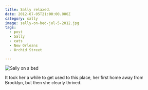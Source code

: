 ```yaml
---
title: Sally relaxed.
date: 2012-07-05T21:00:00.000Z
category: sally
image: sally-on-bed-jul-5-2012.jpg
tags:
  - post
  - Sally
  - cats
  - New Orleans
  - Orchid Street

---
```


![Sally on a bed](/static/img/sally/sally-on-bed-jul-5-2012.jpg "Sally on a bed")

It took her a while to get used to this place, her first home away from Brooklyn, but then she clearly thrived.

